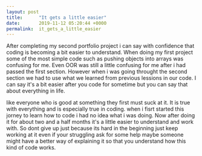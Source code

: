 ```yaml
---
layout: post
title:      "It gets a little easier"
date:       2019-11-12 05:20:44 +0000
permalink:  it_gets_a_little_easier
---
```



After completing my second portfolio project i can say with confidence that coding is becoming a bit easier to understand. When doing my first project some of the most simple code such as pushing objects into arrays was confusing for me. Even OOR was still a little confusing for me after i had passed the first section. However when i was going throught the second section we had to use what we learned from previous lessions in our code. I can say it's a bit easier after you code for sometime but you can say that about everything in life.

like everyone who is good at something they first must suck at it. It is true with everything and is especially true in coding. when i fisrt started this jorney to learn how to code i had no idea what i was doing. Now after doing it for about two and a half months it's a little easier to understand and work with. So dont give up just because its hard in the beginning just keep working at it even if your struggling ask for some help maybe someone might have a better way of explaining it so that you understand how this kind of code works. 
